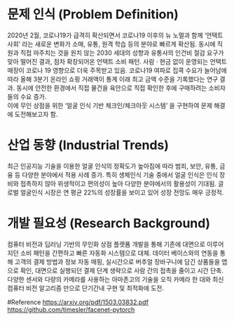 # 문제 인식 (Problem Definition)
2020년 2월, 코로나19가 급격히 확산되면서 코로나19 이후의
뉴 노멀과 함께 ‘언택트 사회’ 라는 새로운 변화가 소매, 유통, 원격 학습 등의
분야로 빠르게 확산됨. 
동시에 직원과 직접 마주치는 것을 원치 않는 2030 세대의 성향과
유통사의 인건비 절감 요구가 맞아 떨어진 결과, 점차 확장되어온 언택트 소비 패턴. 
사람 · 현금 없이 운영되는 언택트 매장이 코로나 19 영향으로 더욱 주목받고 있음.
코로나19 여파로 집콕 수요가 늘어남에 따라 올해 3분기 온라인 쇼핑 거래액이
통계 이래 최고 금액 수준을 기록했다는 연구 결과.
동시에 안전한 환경에서 직접 물건을 육안으로 직접 확인한 후에 구매하려는 소비자들의 수요 증가.  
이에 무인 상점을 위한 ‘얼굴 인식 기반 체크인/체크아웃 시스템’ 을 구현하여
문제 해결에 도전해보고자 함.

# 산업 동향 (Industrial Trends)
최근 인공지능 기술을 이용한 얼굴 인식의 정확도가 높아짐에 따라
범죄, 보안, 유통, 금융 등 다양한 분야에서 적용 사례 증가.
특히 생체인식 기술 중에서 얼굴 인식은 인식 장비와 접촉하지 않아
위생적이고 편의성이 높아 다양한 분야에서의 활용성이 기대됨.
글로벌 얼굴인식 시장은 연 평균 22%의 성장률을 보이고 있어
성장 전망도 매우 긍정적.

# 개발 필요성 (Research Background)
컴퓨터 비전과 딥러닝 기반의  무인화 상점 플랫폼 개발을 통해
기존에 대면으로 이루어지던 소비 패턴을 간편하고 빠른 자동화 시스템으로 대체.
데이터 베이스와의 연동을 통해 고객의 결제 방법과 정보 자동 매핑,
실시간으로 버추얼 장바구니에 담긴 상품들을 앱으로 확인, 
대면으로 실행되던 결제 단계 생략으로 사람 간의 접촉을 줄이고 시간 단축.
다양한 센서와 다량의 카메라를 사용하는 아마존고의 기술을
오직 카메라 한 대와 최신 컴퓨터 비전 알고리즘 만으로 단기간내 구현 및 최적화에 도전.

#Reference
https://arxiv.org/pdf/1503.03832.pdf <br>
https://github.com/timesler/facenet-pytorch
